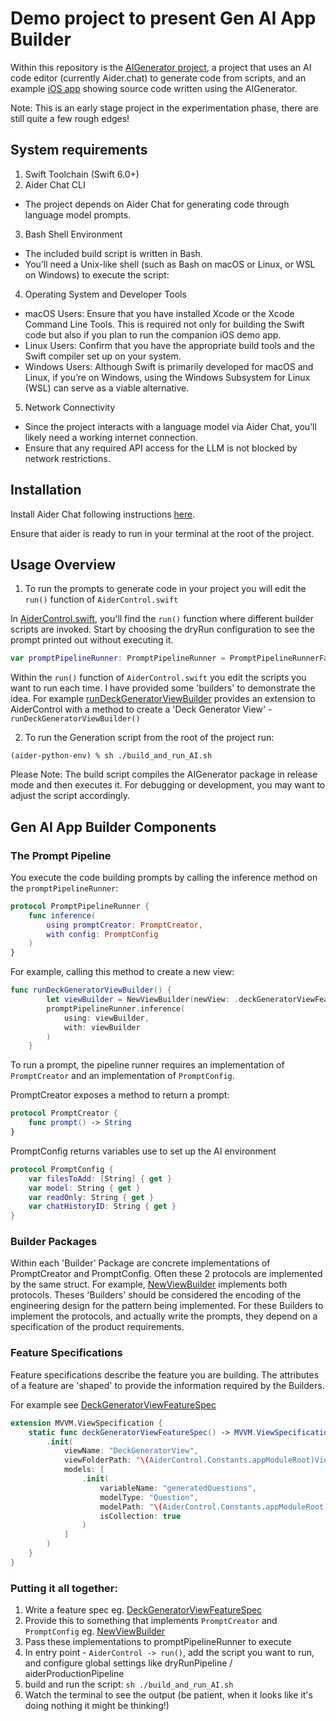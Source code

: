 # Demo project to present Gen AI App Builder

Within this repository is the [AIGenerator project](./AIGenerator/Package.swift), a project that uses an AI code editor (currently Aider.chat) to generate code from scripts, and an example [iOS app](./AppGenAISwiftUIStarter/) showing source code written using the AIGenerator.

Note: This is an early stage project in the experimentation phase, there are still quite a few rough edges!

## System requirements

1. Swift Toolchain (Swift 6.0+)
2. Aider Chat CLI
  * The project depends on Aider Chat for generating code through language model prompts.
3. Bash Shell Environment
  * The included build script is written in Bash.
  * You’ll need a Unix-like shell (such as Bash on macOS or Linux, or WSL on Windows) to execute the script:
4. Operating System and Developer Tools
  * macOS Users: Ensure that you have installed Xcode or the Xcode Command Line Tools. This is required not only for building the Swift code but also if you plan to run the companion iOS demo app.
  * Linux Users: Confirm that you have the appropriate build tools and the Swift compiler set up on your system.
  * Windows Users: Although Swift is primarily developed for macOS and Linux, if you’re on Windows, using the Windows Subsystem for Linux (WSL) can serve as a viable alternative.
5. Network Connectivity
  * Since the project interacts with a language model via Aider Chat, you’ll likely need a working internet connection.
  * Ensure that any required API access for the LLM is not blocked by network restrictions.

## Installation

Install Aider Chat following instructions [here](https://aider.chat/docs/install.html).

Ensure that aider is ready to run in your terminal at the root of the project.

## Usage Overview

1. To run the prompts to generate code in your project you will edit the `run()` function of `AiderControl.swift`

In [AiderControl.swift](./AIGenerator/Sources/AiderControl.swift), you'll find the `run()` function where different builder scripts are invoked. Start by choosing the dryRun configuration to see the prompt printed out without executing it.

```swift
var promptPipelineRunner: PromptPipelineRunner = PromptPipelineRunnerFactory.dryRunPipeline()
```

Within the `run()` function of `AiderControl.swift` you edit the scripts you want to run each time. I have provided some 'builders' to demonstrate the idea. For example [runDeckGeneratorViewBuilder](./AIGenerator/Sources/ExampleBuilders/AiderControl+NewViewBuilder.swift) provides an extension to AiderControl with a method to create a 'Deck Generator View' - `runDeckGeneratorViewBuilder()`

2. To run the Generation script from the root of the project run:

```shell
(aider-python-env) % sh ./build_and_run_AI.sh
```

Please Note: The build script compiles the AIGenerator package in release mode and then executes it. For debugging or development, you may want to adjust the script accordingly.

## Gen AI App Builder Components

### The Prompt Pipeline

You execute the code building prompts by calling the inference method on the `promptPipelineRunner`:

```swift
protocol PromptPipelineRunner {
    func inference(
        using promptCreator: PromptCreator,
        with config: PromptConfig
    )
}
```

For example, calling this method to create a new view:

```swift
func runDeckGeneratorViewBuilder() {
        let viewBuilder = NewViewBuilder(newView: .deckGeneratorViewFeatureSpec())
        promptPipelineRunner.inference(
            using: viewBuilder,
            with: viewBuilder
        )
    }
```
To run a prompt, the pipeline runner requires an implementation of `PromptCreator` and an implementation of `PromptConfig`. 

PromptCreator exposes a method to return a prompt:

```swift
protocol PromptCreator {
    func prompt() -> String
}
```

PromptConfig returns variables use to set up the AI environment

```swift
protocol PromptConfig {
    var filesToAdd: [String] { get }
    var model: String { get }
    var readOnly: String { get }
    var chatHistoryID: String { get }
}
```

### Builder Packages

Within each 'Builder' Package are concrete implementations of PromptCreator and PromptConfig. Often these 2 protocols are implemented by the same struct. For example, [NewViewBuilder](./AIGenerator/Sources/Package_MVVMViewBuilder/NewViewBuilder.swift) implements both protocols. Theses 'Builders' should be considered the encoding of the engineering design for the pattern being implemented. For these Builders to implement the protocols, and actually write the prompts, they depend on a specification of the product requirements.

### Feature Specifications

Feature specifications describe the feature you are building. The attributes of a feature are 'shaped' to provide the information required by the Builders.

For example see [DeckGeneratorViewFeatureSpec](./AIGenerator/Sources/ExampleBuilders/ExampleFeatureSpecs/DeckGeneratorViewFeatureSpec.swift)

```swift
extension MVVM.ViewSpecification {
    static func deckGeneratorViewFeatureSpec() -> MVVM.ViewSpecification {
        .init(
            viewName: "DeckGeneratorView",
            viewFolderPath: "\(AiderControl.Constants.appModuleRoot)Views/",
            models: [
                .init(
                    variableName: "generatedQuestions",
                    modelType: "Question",
                    modelPath: "\(AiderControl.Constants.appModuleRoot)Domain/Question.swift",
                    isCollection: true
                )
            ]
        )
    }
}
```

### Putting it all together:

1. Write a feature spec eg. [DeckGeneratorViewFeatureSpec](./AIGenerator/Sources/ExampleBuilders/ExampleFeatureSpecs/DeckGeneratorViewFeatureSpec.swift)
2. Provide this to something that implements `PromptCreator` and `PromptConfig` eg. [NewViewBuilder](./AIGenerator/Sources/Package_MVVMViewBuilder/NewViewBuilder.swift)
3. Pass these implementations to promptPipelineRunner to execute
4. In entry point - `AiderControl -> run()`, add the script you want to run, and configure global settings like dryRunPipeline / aiderProductionPipeline
5. build and run the script: `sh ./build_and_run_AI.sh`
6. Watch the terminal to see the output (be patient, when it looks like it's doing nothing it might be thinking!)
